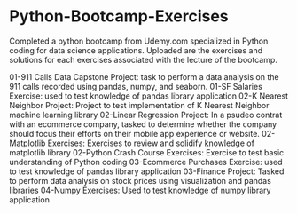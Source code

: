 # Python-Bootcamp-Exercises

Completed a python bootcamp from Udemy.com specialized in Python coding for data science applications. Uploaded are the exercises and solutions for each exercises associated with the lecture of the bootcamp.

01-911 Calls Data Capstone Project: task to perform a data analysis on the 911 calls recorded using pandas, numpy, and seaborn.
01-SF Salaries Exercise: used to test knowledge of pandas library application
02-K Nearest Neighbor Project: Project to test implementation of K Nearest Neighbor machine learning library
02-Linear Regression Project: In a psudeo contrat with an ecommerce company, tasked to determine whether the company should focus their efforts on their mobile app experience or website.
02-Matplotlib Exercises: Exercises to review and solidify knowledge of matplotlib library
02-Python Crash Course Exercises: Exercise to test basic understanding of Python coding
03-Ecommerce Purchases Exercise: used to test knowledge of pandas library application
03-Finance Project: Tasked to perform data analysis on stock prices using visualization and pandas libraries
04-Numpy Exercises: Used to test knowledge of numpy library application
